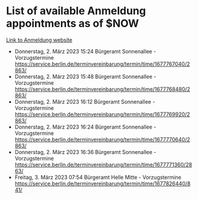 # List of available Anmeldung appointments as of $NOW
[Link to Anmeldung website](https://service.berlin.de/terminvereinbarung/termin/tag.php?termin=1&anliegen[]=120686&dienstleisterlist=122210,122217,327316,122219,327312,122227,327314,122231,327346,122243,327348,122254,122252,329742,122260,329745,122262,329748,122271,327278,122273,327274,122277,327276,330436,122280,327294,122282,327290,122284,327292,122291,327270,122285,327266,122286,327264,122296,327268,150230,329760,122297,327286,122294,327284,122312,329763,122314,329775,122304,327330,122311,327334,122309,327332,317869,122281,327352,122279,329772,122283,122276,327324,122274,327326,122267,329766,122246,327318,122251,327320,122257,327322,122208,327298,122226,327300&herkunft=http%3A%2F%2Fservice.berlin.de%2Fdienstleistung%2F120686%2F)
- Donnerstag, 2. März 2023 15:24 Bürgeramt Sonnenallee - Vorzugstermine https://service.berlin.de/terminvereinbarung/termin/time/1677767040/2863/
- Donnerstag, 2. März 2023 15:48 Bürgeramt Sonnenallee - Vorzugstermine https://service.berlin.de/terminvereinbarung/termin/time/1677768480/2863/
- Donnerstag, 2. März 2023 16:12 Bürgeramt Sonnenallee - Vorzugstermine https://service.berlin.de/terminvereinbarung/termin/time/1677769920/2863/
- Donnerstag, 2. März 2023 16:24 Bürgeramt Sonnenallee - Vorzugstermine https://service.berlin.de/terminvereinbarung/termin/time/1677770640/2863/
- Donnerstag, 2. März 2023 16:36 Bürgeramt Sonnenallee - Vorzugstermine https://service.berlin.de/terminvereinbarung/termin/time/1677771360/2863/
- Freitag, 3. März 2023 07:54 Bürgeramt Helle Mitte - Vorzugstermine https://service.berlin.de/terminvereinbarung/termin/time/1677826440/841/
